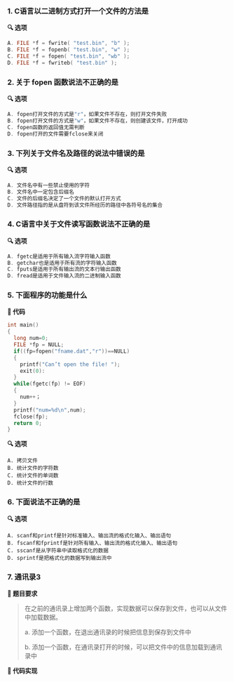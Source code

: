 ### 1. C语言以二进制方式打开一个文件的方法是

**🔍 选项**

```c
A. FILE *f = fwrite( "test.bin", "b" );
B. FILE *f = fopenb( "test.bin", "w" );
C. FILE *f = fopen( "test.bin", "wb" );
D. FILE *f = fwriteb( "test.bin" );
```



### 2. 关于 fopen 函数说法不正确的是

**🔍 选项**

```c
A. fopen打开文件的方式是"r"，如果文件不存在，则打开文件失败
B. fopen打开文件的方式是"w"，如果文件不存在，则创建该文件，打开成功
C. fopen函数的返回值无需判断
D. fopen打开的文件需要fclose来关闭
```



### 3. 下列关于文件名及路径的说法中错误的是

**🔍 选项**

```c
A. 文件名中有一些禁止使用的字符
B. 文件名中一定包含后缀名
C. 文件的后缀名决定了一个文件的默认打开方式
D. 文件路径指的是从盘符到该文件所经历的路径中各符号名的集合
```



### 4. C语言中关于文件读写函数说法不正确的是

**🔍 选项**

```c
A. fgetc是适用于所有输入流字符输入函数
B. getchar也是适用于所有流的字符输入函数
C. fputs是适用于所有输出流的文本行输出函数
D. fread是适用于文件输入流的二进制输入函数
```



### 5. 下面程序的功能是什么

**📃 代码**

```c
int main()
{ 
  long num=0;
  FILE *fp = NULL;
  if((fp=fopen("fname.dat","r"))==NULL)
  {
    printf("Can’t open the file! ");
    exit(0):
  }
  while(fgetc(fp) != EOF)
  { 
    num++；
  }
  printf("num=%d\n",num);
  fclose(fp);
  return 0;
}
```

**🔍 选项**

```
A. 拷贝文件
B. 统计文件的字符数
C. 统计文件的单词数
D. 统计文件的行数
```



### 6. 下面说法不正确的是

**🔍 选项**

```
A. scanf和printf是针对标准输入、输出流的格式化输入、输出语句
B. fscanf和fprintf是针对所有输入、输出流的格式化输入、输出语句
C. sscanf是从字符串中读取格式化的数据
D. sprintf是把格式化的数据写到输出流中
```



### 7. 通讯录3

**📝 题目要求**

>在之前的通讯录上增加两个函数，实现数据可以保存到文件，也可以从文件中加载数据。
>
>a. 添加一个函数，在退出通讯录的时候把信息到保存到文件中
>
>b. 添加一个函数，在通讯录打开的时候，可以把文件中的信息加载到通讯录中

**🌟 代码实现**

```c
```

















